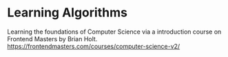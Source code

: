 # Learning Algorithms
Learning the foundations of Computer Science via a introduction course on Frontend Masters by Brian Holt. https://frontendmasters.com/courses/computer-science-v2/
